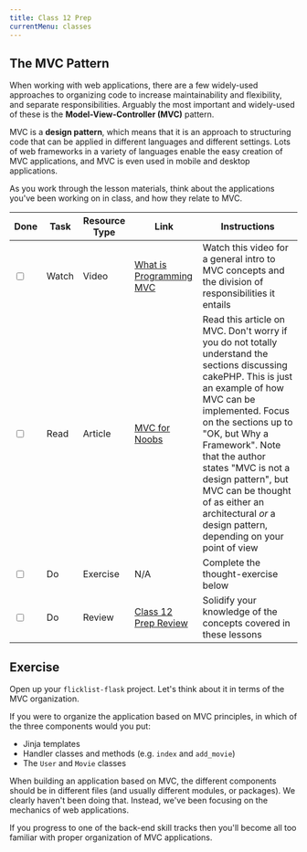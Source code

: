 ```yaml
---
title: Class 12 Prep
currentMenu: classes
---
```


## The MVC Pattern

When working with web applications, there are a few widely-used approaches to organizing code to increase maintainability and flexibility, and separate responsibilities. Arguably the most important and widely-used of these is the **Model-View-Controller (MVC)** pattern.

MVC is a **design pattern**, which means that it is an approach to structuring code that can be applied in different languages and different settings. Lots of web frameworks in a variety of languages enable the easy creation of MVC applications, and MVC is even used in mobile and desktop applications.

As you work through the lesson materials, think about the applications you've been working on in class, and how they relate to MVC.

Done |Task | Resource Type | Link | Instructions
|----|-----|---------------|------|-------------|
<input type="checkbox" v-model="checks.p12a" /> |Watch | Video | [What is Programming MVC](https://www.youtube.com/watch?v=1IsL6g2ixak) | Watch this video for a general intro to MVC concepts and the division of responsibilities it entails
<input type="checkbox" v-model="checks.p12b" /> |Read | Article | [MVC for Noobs](https://code.tutsplus.com/tutorials/mvc-for-noobs--net-10488) | Read this article on MVC. Don't worry if you do not totally understand the sections discussing cakePHP. This is just an example of how MVC can be implemented. Focus on the sections up to "OK, but Why a Framework". Note that the author states "MVC is not a design pattern", but MVC can be thought of as either an architectural *or* a design pattern, depending on your point of view
<input type="checkbox" v-model="checks.p12c" /> |Do | Exercise | N/A | Complete the thought-exercise below
<input type="checkbox" v-model="checks.p12d" /> |Do | Review | [Class 12 Prep Review](review.html) | Solidify your knowledge of the concepts covered in these lessons

## Exercise

Open up your `flicklist-flask` project. Let's think about it in terms of the MVC organization.

If you were to organize the application based on MVC principles, in which of the three components would you put:
- Jinja templates
- Handler classes and methods (e.g. `index` and `add_movie`)
- The `User` and `Movie` classes

<aside class="aside-note" markdown="1">
When building an application based on MVC, the different components should be in different files (and usually different modules, or packages). We clearly haven't been doing that. Instead, we've been focusing on the mechanics of web applications.

If you progress to one of the back-end skill tracks then you'll become all too familiar with proper organization of MVC applications.
</aside>

